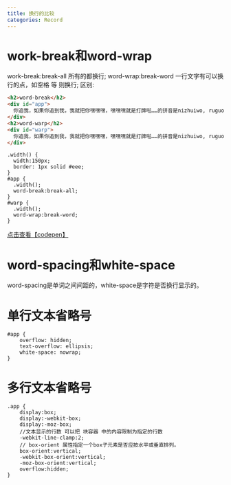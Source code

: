 ```yaml
---
title: 换行的比较
categories: Record
---
```




# work-break和word-wrap

work-break:break-all   所有的都换行;
word-wrap:break-word 一行文字有可以换行的点，如空格 等 则换行;
区别:

```html
<h2>word-break</h2>
<div id="app">
  你追我，如果你追到我，我就把你嘿嘿嘿，嘿嘿嘿就是打牌啦……的拼音是nizhuiwo, ruguonizhuidaowo, wojiubanniheiheihei, heiheiheijiushidapaila....标点去掉就是：nizhuiworuguonizhuidaowowojiubanniheiheiheiheiheiheijiushidapaila....
</div>
<h2>word-warp</h2>
<div id="warp">
  你追我，如果你追到我，我就把你嘿嘿嘿，嘿嘿嘿就是打牌啦……的拼音是nizhuiwo, ruguonizhuidaowo, wojiubanniheiheihei, heiheiheijiushidapaila....标点去掉就是：nizhuiworuguonizhuidaowowojiubanniheiheiheiheiheiheijiushidapaila....
</div>
```

```less
.width() {
  width:150px;
  border: 1px solid #eee;
}
#app {
  .width();
  word-break:break-all;
}
#warp {
  .width();
  word-wrap:break-word;
}
```

[点击查看【codepen】](https://codepen.io/xiaochen2001/embed/wvrxXGv)

# word-spacing和white-space

word-spacing是单词之间间距的，white-space是字符是否换行显示的。

# 单行文本省略号

```less
#app {
    overflow: hidden;
    text-overflow: ellipsis;
    white-space: nowrap;
}
```



# 多行文本省略号

```less
.app {
  	display:box;
    display:-webkit-box;
  	display:-moz-box;
  	//文本显示的行数 可以把 块容器 中的内容限制为指定的行数
    -webkit-line-clamp:2;
  	// box-orient 属性指定一个box子元素是否应按水平或垂直排列。
  	box-orient:vertical;
    -webkit-box-orient:vertical;
  	-moz-box-orient:vertical;
    overflow:hidden;
}
```
